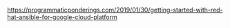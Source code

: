https://programmaticponderings.com/2019/01/30/getting-started-with-red-hat-ansible-for-google-cloud-platform